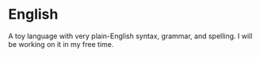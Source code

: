 # English
A toy language with very plain-English syntax, grammar, and spelling. I will be working on it in my free time.

